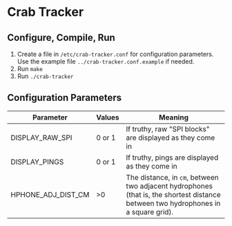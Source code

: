 Crab Tracker
============

## Configure, Compile, Run

1. Create a file in `/etc/crab-tracker.conf` for configuration parameters.
   Use the example file `../crab-tracker.conf.example` if needed.
2. Run `make`
3. Run `./crab-tracker`

## Configuration Parameters

| Parameter	| Values	| Meaning	|
|---	|---	|---	|
| DISPLAY_RAW_SPI	| 0 or 1	| If truthy, raw "SPI blocks" are displayed as they come in	|
| DISPLAY_PINGS	| 0 or 1	| If truthy, pings are displayed as they come in 	|
| HPHONE_ADJ_DIST_CM	| >0	| The distance, in `cm`, between two adjacent hydrophones (that is, the shortest distance between two hydrophones in a square grid).	|
